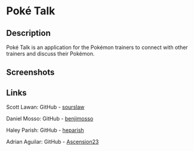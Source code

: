# Poké Talk 

## Description
Poké Talk is an application for the Pokémon trainers to connect with other trainers and discuss their Pokémon.

## Screenshots

## Links

Scott Lawan: GitHub - [sourslaw](https://github.com/sourslaw)<br>

Daniel Mosso: GitHub - [benjimosso](https://github.com/benjimosso)<br>

Haley Parish: GitHub - [heparish](https://github.com/heparish)<br>

Adrian Aguilar: GitHub - [Ascension23](https://github.com/Ascension23)

